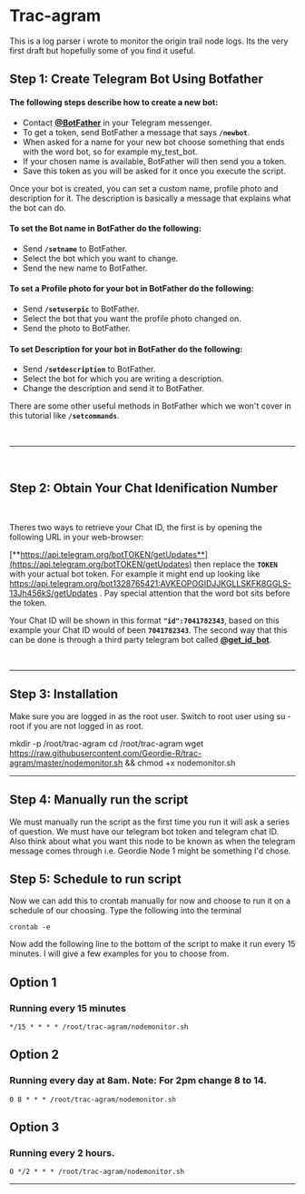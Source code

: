 # Trac-agram

This is a log parser i wrote to monitor the origin trail node logs.  Its the very first draft but hopefully some of you find it useful.

## Step 1: Create Telegram Bot Using Botfather

#### The following steps describe how to create a new bot:

* Contact [**@BotFather**](https://telegram.me/BotFather) in your Telegram messenger.
* To get a token, send BotFather a message that says **`/newbot`**.
* When asked for a name for your new bot choose something that ends with the word bot, so for example my_test_bot.
* If your chosen name is available, BotFather will then send you a token.
* Save this token as you will be asked for it once you execute the script.

Once your bot is created, you can set a custom name, profile photo and description for it. The description is basically a message that explains what the bot can do.

#### To set the Bot name in BotFather do the following:

* Send **`/setname`** to BotFather.
* Select the bot which you want to change.
* Send the new name to BotFather.

#### To set a Profile photo for your bot in BotFather do the following:

* Send **`/setuserpic`** to BotFather.
* Select the bot that you want the profile photo changed on.
* Send the photo to BotFather.

#### To set Description for your bot in BotFather do the following:

* Send **`/setdescription`** to BotFather.
* Select the bot for which you are writing a description.
* Change the description and send it to BotFather.

There are some other useful methods in BotFather which we won't cover in this tutorial like **`/setcommands`**.

<br>

***

<br>

## Step 2: Obtain Your Chat Idenification Number

<br>

Theres two ways to retrieve your Chat ID, the first is by opening the following URL in your web-browser: 

[**https://api.telegram.org/botTOKEN/getUpdates**](https://api.telegram.org/botTOKEN/getUpdates) then replace the **`TOKEN`** with your actual bot token. For example it might end up looking like https://api.telegram.org/bot1328765421:AVKEOPOGIDJJKGLLSKFK8GGLS-13Jh456kS/getUpdates  . Pay special attention that the word bot sits before the token.

Your Chat ID will be shown in this format **`"id":7041782343`**, based on this example your Chat ID would of been **`7041782343`**. The second way that this can be done is through a third party telegram bot called [**@get_id_bot**](https://telegram.me/get_id_bot).

<br>

***

## Step 3: Installation
Make sure you are logged in as the root user.  Switch to root user using su - root if you are not logged in as root.

mkdir -p /root/trac-agram
cd /root/trac-agram
wget https://raw.githubusercontent.com/Geordie-R/trac-agram/master/nodemonitor.sh && chmod +x nodemonitor.sh

***

## Step 4: Manually run the script

We must manually run the script as the first time you run it will ask a series of question.  We must have our telegram bot token and telegram chat ID.  Also think about what you want this node to be known as when the telegram message comes through i.e. Geordie Node 1 might be something I'd chose.




## Step 5: Schedule to run script

Now we can add this to crontab manually for now and choose to run it on a schedule of our choosing. Type the following into the terminal
```
crontab -e
```

Now add the following line to the bottom of the script to make it run every 15 minutes.  I will give a few examples for you to choose from.
## Option 1
### Running every 15 minutes
```
*/15 * * * * /root/trac-agram/nodemonitor.sh
```

## Option 2
### Running every day at 8am. Note: For 2pm change 8 to 14.
```
0 8 * * * /root/trac-agram/nodemonitor.sh
```
## Option 3
### Running every 2 hours.
```
0 */2 * * * /root/trac-agram/nodemonitor.sh
```
***

